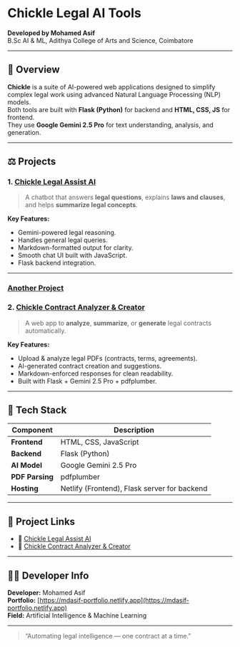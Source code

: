 # Chickle Legal AI Tools 

**Developed by Mohamed Asif**  
B.Sc AI & ML, Adithya College of Arts and Science, Coimbatore

---

## 🔹 Overview

**Chickle** is a suite of AI-powered web applications designed to simplify complex legal work using advanced Natural Language Processing (NLP) models.  
Both tools are built with **Flask (Python)** for backend and **HTML, CSS, JS** for frontend.  
They use **Google Gemini 2.5 Pro** for text understanding, analysis, and generation.

---

## ⚖️ Projects

### 1. [Chickle Legal Assist AI](https://chicklelegalassistai.netlify.app/)
> A chatbot that answers **legal questions**, explains **laws and clauses**, and helps **summarize legal concepts**.

**Key Features:**
- Gemini-powered legal reasoning.
- Handles general legal queries.
- Markdown-formatted output for clarity.
- Smooth chat UI built with JavaScript.
- Flask backend integration.

---
### [Another Project](https://github.com/SCMxASI/)
### 2. [Chickle Contract Analyzer & Creator](https://chicklelegalcontractanalyzer.netlify.app/)
> A web app to **analyze**, **summarize**, or **generate** legal contracts automatically.

**Key Features:**
- Upload & analyze legal PDFs (contracts, terms, agreements).
- AI-generated contract creation and suggestions.
- Markdown-enforced responses for clean readability.
- Built with Flask + Gemini 2.5 Pro + pdfplumber.

---

## 🧠 Tech Stack

| Component | Description |
|------------|-------------|
| **Frontend** | HTML, CSS, JavaScript |
| **Backend** | Flask (Python) |
| **AI Model** | Google Gemini 2.5 Pro |
| **PDF Parsing** | pdfplumber |
| **Hosting** | Netlify (Frontend), Flask server for backend |

---

## 🧩 Project Links

- 🔗 [Chickle Legal Assist AI](https://chicklelegalassistai.netlify.app/)
- 🔗 [Chickle Contract Analyzer & Creator](https://chicklelegalcontractanalyzer.netlify.app/)

---

## 👨‍💻 Developer Info

**Developer:** Mohamed Asif  
**Portfolio:** [https://mdasif-portfolio.netlify.app](https://mdasif-portfolio.netlify.app)  
**Field:** Artificial Intelligence & Machine Learning

---

> “Automating legal intelligence — one contract at a time.”





